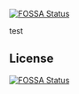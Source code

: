 [![FOSSA Status](https://app.fossa.com/api/projects/git%2Bgithub.com%2Fmvrshvl%2Fadministrirovanie.svg?type=shield)](https://app.fossa.com/projects/git%2Bgithub.com%2Fmvrshvl%2Fadministrirovanie?ref=badge_shield)

test


## License
[![FOSSA Status](https://app.fossa.com/api/projects/git%2Bgithub.com%2Fmvrshvl%2Fadministrirovanie.svg?type=large)](https://app.fossa.com/projects/git%2Bgithub.com%2Fmvrshvl%2Fadministrirovanie?ref=badge_large)